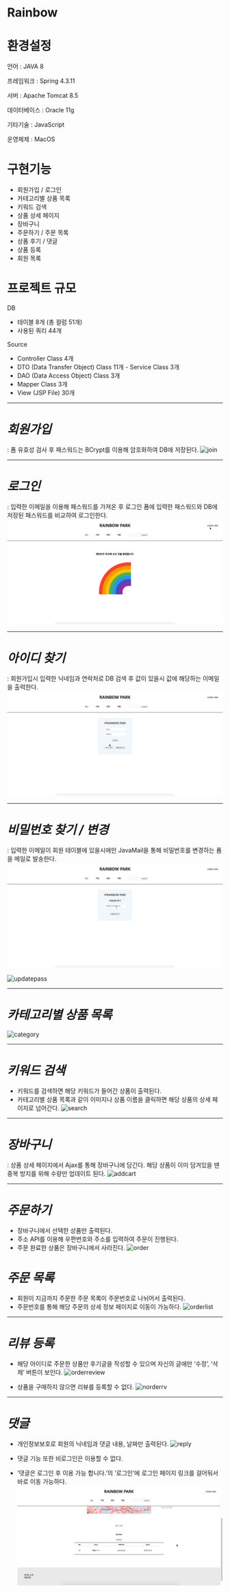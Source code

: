# Rainbow

# 환경설정
언어 : JAVA 8

프레임워크 : Spring 4.3.11

서버 : Apache Tomcat 8.5

데이터베이스 : Oracle 11g

기타기술 : JavaScript

운영체제 : MacOS

# 구현기능
- 회원가입 / 로그인
- 카테고리별 상품 목록
- 키워드 검색
- 상품 상세 페이지
- 장바구니
- 주문하기 / 주문 목록
- 상품 후기 / 댓글
- 상품 등록
- 회원 목록

# 프로젝트 규모
DB
- 테이블 8개 (총 컬럼 51개)
- 사용된 쿼리 44개

Source
- Controller Class 4개
- DTO (Data Transfer Object) Class 11개 - Service Class 3개
- DAO (Data Access Object) Class 3개
- Mapper Class 3개
- View (JSP File) 30개

<hr/>


# *회원가입*
: 폼 유효성 검사 후 패스워드는 BCrypt를 이용해 암호화하여 DB에 저장된다.
![join](Rainbow/src/main/webapp/resources/images/join.gif)

<hr/>

# *로그인*
: 입력한 이메일을 이용해 패스워드를 가져온 후 로그인 폼에 입력한 패스워드와 DB에 저장된 패스워드를 비교하여 로그인한다.
![login](Rainbow/src/main/webapp/resources/images/login.gif)

<hr/>



# *아이디 찾기*
: 회원가입시 입력한 닉네임과 연락처로 DB 검색 후 값이 있을시 값에 해당하는 이메일을 출력한다.
![findid](Rainbow/src/main/webapp/resources/images/findid.gif)

<hr/>



# *비밀번호 찾기 / 변경*
: 입력한 이메일이 회원 테이블에 있을시에만 JavaMail을 통해 비밀번호를 변경하는 폼을 메일로 발송한다.
![findpass](Rainbow/src/main/webapp/resources/images/findpass.gif)

![updatepass](Rainbow/src/main/webapp/resources/images/updatepass.gif)

<hr/>



# *카테고리별 상품 목록*
![category](Rainbow/src/main/webapp/resources/images/category.gif)

<hr/>



# *키워드 검색*
- 키워드를 검색하면 해당 키워드가 들어간 상품이 출력된다. 
- 카테고리별 상품 목록과 같이 이미지나 상품 이름을 클릭하면 해당 상품의 상세 페이지로 넘어간다.
![search](Rainbow/src/main/webapp/resources/images/search.gif)

<hr/>



# *장바구니*
: 상품 상세 페이지에서 Ajax를 통해 장바구니에 담긴다. 해당 상품이 이미 담겨있을 땐 중복 방지를 위해 수량만 업데이트 된다.
![addcart](Rainbow/src/main/webapp/resources/images/addcart.gif)

<hr/>



# *주문하기*
- 장바구니에서 선택한 상품만 출력된다.
- 주소 API를 이용해 우편번호와 주소를 입력하여 주문이 진행된다.
- 주문 완료한 상품은 장바구니에서 사라진다.
![order](Rainbow/src/main/webapp/resources/images/order.gif)



# *주문 목록*
- 회원이 지금까지 주문한 주문 목록이 주문번호로 나뉘어서 출력된다. 
- 주문번호를 통해 해당 주문의 상세 정보 페이지로 이동이 가능하다.
![orderlist](Rainbow/src/main/webapp/resources/images/orderlist.gif)

<hr/>



# *리뷰 등록*
- 해당 아이디로 주문한 상품만 후기글을 작성할 수 있으며 자신의 글에만 ‘수정’, ‘삭제’ 버튼이 보인다. 
![orderreview](Rainbow/src/main/webapp/resources/images/orderreview.gif)

- 상품을 구매하지 않으면 리뷰를 등록할 수 없다.
![norderrv](Rainbow/src/main/webapp/resources/images/norderrv.gif)

<hr/>



# *댓글*
- 개인정보보호로 회원의 닉네임과 댓글 내용, 날짜만 출력된다.
![reply](Rainbow/src/main/webapp/resources/images/reply.gif)

- 댓글 기능 또한 비로그인은 이용할 수 없다.
- ‘댓글은 로그인 후 이용 가능 합니다.’의 ‘로그인’에 로그인 페이지 링크를 걸어둬서 바로 이동 가능하다.
![nreply](Rainbow/src/main/webapp/resources/images/nreply.gif)


